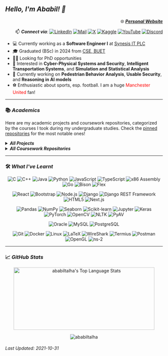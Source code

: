 ## **_Hello, I'm Ababil! 👋_**

<span align="right">

🌐 [**_Personal Website_**](https://ababiltalha.github.io/)

📫 **_Connect via_**:
[![LinkedIn](https://img.shields.io/badge/LinkedIn-blue?style=flat&logo=linkedin)](https://www.linkedin.com/in/kazi-ababil-azam/)
[![Mail](https://img.shields.io/badge/Mail-white?style=flat&logo=gmail)](mailto:kaziababilazamtalha@gmail.com)
[![X](https://img.shields.io/badge/Twitter-black?style=flat&logo=x)](https://twitter.com/ababiltalha)
[![Kaggle](https://img.shields.io/badge/Kaggle-navy?style=flat&logo=kaggle)](https://www.kaggle.com/kaziababilazam)
[![YouTube](https://img.shields.io/badge/YouTube-red?style=flat&logo=youtube)](https://youtube.com/@youtube.com/@kaziababilazamtalha)
[![Discord](https://img.shields.io/badge/Discord-black?style=flat&logo=discord)](https://discord.com/users/517649005249953794)

</span>

- 💻 Currently working as a **Software Engineer I** at [Synesis IT PLC](https://synesisit.com.bd/)
- 🎓 Graduated (BSc) in 2024 from [CSE, BUET](https://cse.buet.ac.bd/)
- 👨‍🎓 Looking for PhD opportunities
- 🚦 Interested in **Cyber-Physical Systems and Security**, **Intelligent Transportation Systems**, and **Simulation and Statistical Analysis**
- 🔭 Currently working on **Pedestrian Behavior Analysis**, **Usable Security**, and **Reasoning in AI models**
- ⚽ Enthusiastic about sports, esp. football. I am a huge <span style="color:red;">Manchester United</span> fan!

<hr/>

### 📚 **_Academics_**

Here are my academic projects and coursework repositories, categorized by the courses I took during my undergraduate studies. Check the [pinned repositories](#end) for the most notable ones!

<details>
    <summary> 
        <strong>
            <i>
                All Projects
            </i>
        </strong>
    </summary>

- [Contradictory, My Dear Watson: Extended, CSE472: Machine Learning Project](https://github.com/ababiltalha/CSE472_MycroftOrMoriarty/)
- [SyncInc, CSE408: Software Development Project](https://github.com/fardinanam/SyncInc)
- [Laser Security System With Arduino, CSE316: Microprocessors, Microcontrollers, and Embedded Systems Project](https://github.com/fardinanam/Laser-Security-System-With-Arduino)
- [Asteroids, GameJam 2023 by IEEE CS, BUET](https://github.com/RazinReaz/GameJam-2023-Asteroids)
- [FPL_Manager, CSE216: Database Project](https://github.com/Sayeed-Hasan-Ovi/FPL_Manager)
- [CarWarehouseDBMS, CSE108: Object-Oriented Programming Language Project](https://github.com/ababiltalha/CarWarehouseDBMS)
- [FlamingTires2D, CSE102: Structured Programming Language Project](https://github.com/fardinanam/FlamingTires2D)

</details>

<details>
    <summary> 
        <strong> 
            <i>
                All Coursework Repositories
            </i>
        </strong>
    </summary>

- [CSE472: Machine Learning Sessional](https://github.com/ababiltalha?tab=repositories)
- [CSE412: Simulation and Modeling Sessional](https://github.com/ababiltalha/CSE412_simu)
- [CSE410: Computer Graphics Sessional](https://github.com/ababiltalha/CSE410_graphics)
- [CSE406: Computer Security Sessional](https://github.com/ababiltalha/CSE406_security)
- [CSE314: Operating Systems Sessional](https://github.com/ababiltalha/CSE314_OS)
- [CSE322: Computer Networks Sessional](https://github.com/ababiltalha/CSE322_network)
- [CSE318: Artificial Intelligence Sessional](https://github.com/ababiltalha/CSE318_AI)
- [CSE316: Microprocessors, Microcontrollers, and Embedded Systems Sessional](https://github.com/ababiltalha/CSE316_micro)
- [CSE310: Compiler Sessional](https://github.com/ababiltalha/CSE310_compiler)
- [CSE306: Computer Architecture Sessional](https://github.com/fardinanam/CSE-306-Computer-Architecture-Sessional)
- [CSE308: Software Engineering Sessional](https://github.com/ababiltalha/CSE308_SE)
- [CSE208: Data Structures and Algorithms II Sessional](https://github.com/ababiltalha/CSE208_DSA_II)
- [CSE218: Numerical Methods](https://github.com/ababiltalha/NumericalMethods)
- [CSE204: Data Structures and Algorithms I Sessional](https://github.com/ababiltalha/CSE204_DSA_I)

</details>

<hr/>

### 🛠️ **_What I've Learnt_**

<span align="center">

![C](https://img.shields.io/static/v1?&message=C&color=2d07ad&logo=C&logoColor=bb07ad&label=)
![C++](https://img.shields.io/static/v1?&message=C%2B%2B&color=00599C&logo=C%2B%2B&label=&)
![Java](https://img.shields.io/static/v1?&message=Java&color=c93618&logo=openjdk&label=)
![Python](https://img.shields.io/static/v1?&message=Python&color=000000&logo=python&logoColor=c9e307&label=&)
![JavaScript](https://img.shields.io/static/v1?&message=JavaScript&color=F7DF1E&logo=JavaScript&logoColor=000000&label=)
![TypeScript](https://img.shields.io/static/v1?&message=TypeScript&color=3178C6&logo=TypeScript&logoColor=FFFFFF&label=)
![x86 Assembly](https://img.shields.io/static/v1?&message=x86%20Assembly&color=000000&logo=AssemblyScript&logoColor=FFFFFF&label=)
![Go](https://img.shields.io/static/v1?&message=Go&color=264294&logo=Go&label=)
![Bison](https://img.shields.io/static/v1?&message=Bison&color=6F8C9B&logo=Bison&logoColor=FFFFFF&label=)
![Flex](https://img.shields.io/static/v1?&message=Flex&color=6F8C9B&logo=Flex&logoColor=FFFFFF&label=)

![React](https://img.shields.io/static/v1?&message=React&color=61DAFB&logo=React&logoColor=000000&label=)
![Bootstrap](https://img.shields.io/static/v1?&message=Bootstrap&color=7952B3&logo=Bootstrap&logoColor=FFFFFF&label=)
![Node.js](https://img.shields.io/static/v1?&message=Node.js&color=339933&logo=Node.js&logoColor=FFFFFF&label=)
![Django](https://img.shields.io/static/v1?&message=Django&color=092E20&logo=Django&logoColor=FFFFFF&label=)
![Django REST Framework](https://img.shields.io/static/v1?&message=Django%20REST%20Framework&color=0c07ab&logo=Django&logoColor=FFFFFF&label=)
![HTML5](https://img.shields.io/static/v1?&message=HTML5&color=E34F26&logo=HTML5&logoColor=FFFFFF&label=)
![Next.js](https://img.shields.io/static/v1?&message=Next.js&color=000000&logo=Next.js&logoColor=FFFFFF&label=)

![Pandas](https://img.shields.io/static/v1?&message=Pandas&color=150458&logo=Pandas&logoColor=FFFFFF&label=)
![NumPy](https://img.shields.io/static/v1?&message=NumPy&color=013243&logo=NumPy&logoColor=FFFFFF&label=)
![Seaborn](https://img.shields.io/static/v1?&message=Seaborn&color=3776AB&logo=Seaborn&logoColor=FFFFFF&label=)
![Scikit-learn](https://img.shields.io/static/v1?&message=Scikit-learn&color=F7931E&logo=scikit-learn&logoColor=FFFFFF&label=)
![Jupyter](https://img.shields.io/static/v1?&message=Jupyter&color=F37626&logo=Jupyter&logoColor=FFFFFF&label=)
![Keras](https://img.shields.io/static/v1?&message=Keras&color=D00000&logo=Keras&logoColor=FFFFFF&label=)
![PyTorch](https://img.shields.io/static/v1?&message=PyTorch&color=EE4C2C&logo=PyTorch&logoColor=FFFFFF&label=)
![OpenCV](https://img.shields.io/static/v1?&message=OpenCV&color=5C3EE8&logo=OpenCV&logoColor=FFFFFF&label=)
![NLTK](https://img.shields.io/static/v1?&message=nltk&color=333333&logo=nltk&logoColor=FFFFFF&label=)
![PyAV](https://img.shields.io/static/v1?&message=PyAV&color=333333&logo=PyAV&logoColor=FFFFFF&label=)

![Oracle](https://img.shields.io/static/v1?&message=Oracle&color=F80000&logo=Oracle&logoColor=FFFFFF&label=)
![MySQL](https://img.shields.io/static/v1?&message=MySQL&color=4479A1&logo=MySQL&logoColor=FFFFFF&label=)
![PostgreSQL](https://img.shields.io/static/v1?&message=PostgreSQL&color=6566ba&logo=PostgreSQL&logoColor=FFFFFF&label=)

![Git](https://img.shields.io/static/v1?&message=Git&color=F05032&logo=Git&logoColor=FFFFFF&label=)
![Docker](https://img.shields.io/static/v1?&message=Docker&color=2496ED&logo=Docker&logoColor=FFFFFF&label=)
![Linux](https://img.shields.io/static/v1?&message=Linux&color=000000&logo=linux&logoColor=f5ba3b&label=)
![LaTeX](https://img.shields.io/static/v1?&message=LaTeX&color=008080&logo=LaTeX&logoColor=FFFFFF&label=)
![WireShark](https://img.shields.io/static/v1?&message=WireShark&color=1679A7&logo=Wireshark&logoColor=FFFFFF&label=)
![Termius](https://img.shields.io/static/v1?&message=Termius&color=000000&logo=Termius&logoColor=FFFFFF&label=)
![Postman](https://img.shields.io/static/v1?&message=Postman&color=FF6C37&logo=Postman&logoColor=FFFFFF&label=)
![OpenGL](https://img.shields.io/static/v1?&message=OpenGL&color=5586A4&logo=OpenGL&logoColor=FFFFFF&label=)
![ns-2](https://img.shields.io/static/v1?&message=ns-2&color=000000&logo=ns-2&logoColor=FFFFFF&label=)

</span>

<hr/>

### 📈 **_GitHub Stats_**

<!-- <p align="center">
<a align="left" href="https://github.com/ababiltalha">
<img alt="ababiltalha's Github Stats" height="180px" src="https://github-readme-stats.vercel.app/api?username=ababiltalha&show_icons=true&count_private=true&theme=algolia&hide_border=true" /> </a>
</p> -->
<p align="center">
<a href="https://github.com/ababiltalha">
<img alt="ababiltalha's Top Language Stats" height="200px" width="450px" src="https://github-readme-stats.vercel.app/api/top-langs/?username=ababiltalha&langs_count=8&count_private=true&layout=compact&theme=algolia&hide_border=true&hide=css,scss,html" /> </a>
</p>

<p align="center">
<img src="https://komarev.com/ghpvc/?username=ababiltalha&label=Profile%20Views&color=000000&style=flat" alt="ababiltalha" /> </p>
</p>

###### _Last Updated: 2021-10-31_
<a name="end"></a>
